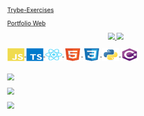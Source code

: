 




<a class="Git-style" href="https://github.com/danielmorais1993/Trybe-Exercicios"> Trybe-Exercises </a>


<a class="Git-style" href="https://danielmorais1993.github.io/index.html">Portfolio Web</a>





<div align="center">
  <a href="https://github.com/danielmorais1993">
  <img height="180em" src="https://github-readme-stats.vercel.app/api?username=danielmorais1993&show_icons=true&theme=dracula&include_all_commits=true&count_private=true"/>
  <img height="180em" src="https://github-readme-stats.vercel.app/api/top-langs/?username=danielmorais1993&layout=compact&langs_count=7&theme=dracula"/>
</div>
</div>
<div style="display: inline_block"><br>
  <img align="center" alt="danielmorais1993-Js" height="30" width="40" src="https://raw.githubusercontent.com/devicons/devicon/master/icons/javascript/javascript-plain.svg">
  <img align="center" alt="danielmorais1993-Ts" height="30" width="40" src="https://raw.githubusercontent.com/devicons/devicon/master/icons/typescript/typescript-plain.svg">
  <img align="center" alt="danielmorais1993-React" height="30" width="40" src="https://raw.githubusercontent.com/devicons/devicon/master/icons/react/react-original.svg">
  <img align="center" alt="danielmorais1993-HTML" height="30" width="40" src="https://raw.githubusercontent.com/devicons/devicon/master/icons/html5/html5-original.svg">
  <img align="center" alt="danielmorais1993-CSS" height="30" width="40" src="https://raw.githubusercontent.com/devicons/devicon/master/icons/css3/css3-original.svg">
  <img align="center" alt="danielmorais1993-Python" height="30" width="40" src="https://raw.githubusercontent.com/devicons/devicon/master/icons/python/python-original.svg">
  <img align="center" alt="danielmorais1993-Csharp" height="30" width="40" src="https://raw.githubusercontent.com/devicons/devicon/master/icons/csharp/csharp-original.svg">
  
</div>
  
  ##
 
<div> 
 
  <a href="https://www.instagram.com/danmoraisoliveira/" target="_blank"><img src="https://img.shields.io/badge/-Instagram-%23E4405F?style=for-the-badge&logo=instagram&logoColor=white" target="_blank"></a>
 	

  <a href = "danielmoraisdeoliveira1993@gmail.com"><img src="https://img.shields.io/badge/-Gmail-%23333?style=for-the-badge&logo=gmail&logoColor=white" target="_blank"></a>
   
   
  <a href="https://www.linkedin.com/in/daniel-morais-de-oliveira-bb3434240/" target="_blank"><img src="https://img.shields.io/badge/-LinkedIn-%230077B5?style=for-the-badge&logo=linkedin&logoColor=white" target="_blank"></a> 
  
 
  
 
</div>
